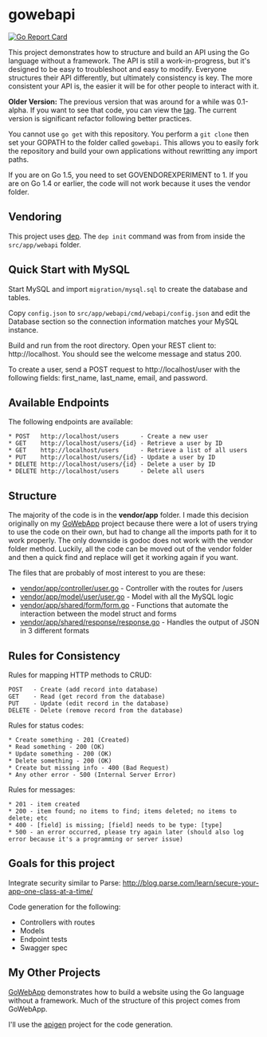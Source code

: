 # gowebapi

[![Go Report Card](https://goreportcard.com/badge/github.com/josephspurrier/gowebapi)](https://goreportcard.com/report/github.com/josephspurrier/gowebapi)

This project demonstrates how to structure and build an API using the Go language without a framework.
The API is still a work-in-progress, but it's designed to be easy to troubleshoot and easy to modify.
Everyone structures their API differently, but ultimately consistency is key. The more
consistent your API is, the easier it will be for other people to interact with it.

**Older Version:** The previous version that was around for a while was 0.1-alpha. If you want to see that code, you can view the [tag](https://github.com/josephspurrier/gowebapi/releases/tag/0.1-alpha). The current version is significant refactor following better practices.

You cannot use `go get` with this repository. You perform a `git clone` then set
your GOPATH to the folder called `gowebapi`. This allows you to easily fork
the repository and build your own applications without rewritting any import
paths.

If you are on Go 1.5, you need to set GOVENDOREXPERIMENT to 1. If you are on Go
1.4 or earlier, the code will not work because it uses the vendor folder.

## Vendoring

This project uses [dep](https://github.com/golang/dep). The `dep init` command
was from from inside the `src/app/webapi` folder.

## Quick Start with MySQL

Start MySQL and import `migration/mysql.sql` to create the database and tables.

Copy `config.json` to `src/app/webapi/cmd/webapi/config.json` and edit the Database section so the connection information matches your MySQL instance.

Build and run from the root directory. Open your REST client to: http://localhost. You should see the welcome message and status 200.

To create a user, send a POST request to http://localhost/user with the following fields: first_name, last_name, email, and password.

## Available Endpoints

The following endpoints are available:

```
* POST   http://localhost/users		 - Create a new user
* GET	 http://localhost/users/{id} - Retrieve a user by ID
* GET	 http://localhost/users 	 - Retrieve a list of all users
* PUT	 http://localhost/users/{id} - Update a user by ID
* DELETE http://localhost/users/{id} - Delete a user by ID
* DELETE http://localhost/users		 - Delete all users
```

## Structure

The majority of the code is in the **vendor/app** folder. I made this decision originally on
my [GoWebApp](https://github.com/josephspurrier/gowebapp) project because there were
a lot of users trying to use the code on their own, but had to change all the imports path for it to work properly.
The only downside is godoc does not work with the vendor folder method. Luckily, all the code can be moved out of the vendor
folder and then a quick find and replace will get it working again if you want.

The files that are probably of most interest to you are these:

* [vendor/app/controller/user.go](https://github.com/josephspurrier/gowebapi/blob/master/vendor/app/controller/user.go) - Controller with the routes for /users
* [vendor/app/model/user/user.go](https://github.com/josephspurrier/gowebapi/blob/master/vendor/app/model/user/user.go) - Model with all the MySQL logic
* [vendor/app/shared/form/form.go](https://github.com/josephspurrier/gowebapi/blob/master/vendor/app/shared/form/form.go) - Functions that automate the interaction between the model struct and forms
* [vendor/app/shared/response/response.go](https://github.com/josephspurrier/gowebapi/blob/master/vendor/app/shared/response/response.go) - Handles the output of JSON in 3 different formats

## Rules for Consistency

Rules for mapping HTTP methods to CRUD:

```
POST   - Create (add record into database)
GET    - Read (get record from the database)
PUT    - Update (edit record in the database)
DELETE - Delete (remove record from the database)
```

Rules for status codes:

```
* Create something - 201 (Created)
* Read something - 200 (OK)
* Update something - 200 (OK)
* Delete something - 200 (OK)
* Create but missing info - 400 (Bad Request)
* Any other error - 500 (Internal Server Error)
```

Rules for messages:

```
* 201 - item created
* 200 - item found; no items to find; items deleted; no items to delete; etc
* 400 - [field] is missing; [field] needs to be type: [type]
* 500 - an error occurred, please try again later (should also log error because it's a programming or server issue)
```

## Goals for this project

Integrate security similar to Parse: http://blog.parse.com/learn/secure-your-app-one-class-at-a-time/

Code generation for the following:
* Controllers with routes
* Models
* Endpoint tests
* Swagger spec

## My Other Projects

[GoWebApp](https://github.com/josephspurrier/gowebapp) demonstrates how to build a website using the Go language without a framework. Much
of the structure of this project comes from GoWebApp.

I'll use the [apigen](https://github.com/josephspurrier/apigen) project for the code generation.
